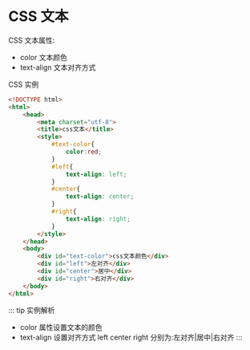 # CSS 文本

CSS 文本属性:
* color    文本颜色
* text-align 文本对齐方式

CSS 实例
``` html
<!DOCTYPE html>
<html>
	<head>
		<meta charset="utf-8">
		<title>css文本</title>
		<style>
			#text-color{
				color:red;
			}
			#left{
				text-align: left;
			}
			#center{
				text-align: center;
			}
			#right{
				text-align: right;
			}
		</style>
	</head>
	<body>
		<div id="text-color">css文本颜色</div>
		<div id="left">左对齐</div>
		<div id="center">居中</div>
		<div id="right">右对齐</div>
	</body>
</html>
```
::: tip 实例解析
* color 属性设置文本的颜色
* text-align 设置对齐方式 left center right 分别为:左对齐|居中|右对齐
:::




